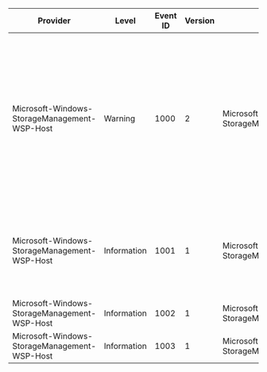 Provider                                      |  Level        |  Event ID  |  Version  |  Channel                                          |  Task  |  Opcode  |  Keyword  |  Message
----------------------------------------------|---------------|------------|-----------|---------------------------------------------------|--------|----------|-----------|-------------------------------------------------------------------------------------------------------------------------------------------------------------------------------------------------------------------------------------------------------------------------------------------------------------------------------
Microsoft-Windows-StorageManagement-WSP-Host  |  Warning      |  1000      |  2        |  Microsoft-Windows-StorageManagement/Operational  |        |          |           |  A Windows Storage Provider failed to load.                    Provider: {ProviderName}                    Provider DLL: {ProviderDLL}                    Error Code: {ErrorCode}                    Load Phase: {LoadPhase}                    This failure is indicative of a bad installation; or a missing or corrupt DLL.
Microsoft-Windows-StorageManagement-WSP-Host  |  Information  |  1001      |  1        |  Microsoft-Windows-StorageManagement/Operational  |        |          |           |  A Windows Storage Provider was loaded successfully.                    Provider: {ProviderName}                    Provider DLL: {ProviderDLL}
Microsoft-Windows-StorageManagement-WSP-Host  |  Information  |  1002      |  1        |  Microsoft-Windows-StorageManagement/Operational  |        |          |           |
Microsoft-Windows-StorageManagement-WSP-Host  |  Information  |  1003      |  1        |  Microsoft-Windows-StorageManagement/Operational  |        |          |           |